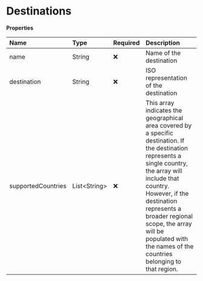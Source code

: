 # Destinations

**Properties**

| Name               | Type           | Required | Description                                                                                                                                                                                                                                                                                                               |
| :----------------- | :------------- | :------- | :------------------------------------------------------------------------------------------------------------------------------------------------------------------------------------------------------------------------------------------------------------------------------------------------------------------------ |
| name               | String         | ❌       | Name of the destination                                                                                                                                                                                                                                                                                                   |
| destination        | String         | ❌       | ISO representation of the destination                                                                                                                                                                                                                                                                                     |
| supportedCountries | List\<String\> | ❌       | This array indicates the geographical area covered by a specific destination. If the destination represents a single country, the array will include that country. However, if the destination represents a broader regional scope, the array will be populated with the names of the countries belonging to that region. |
